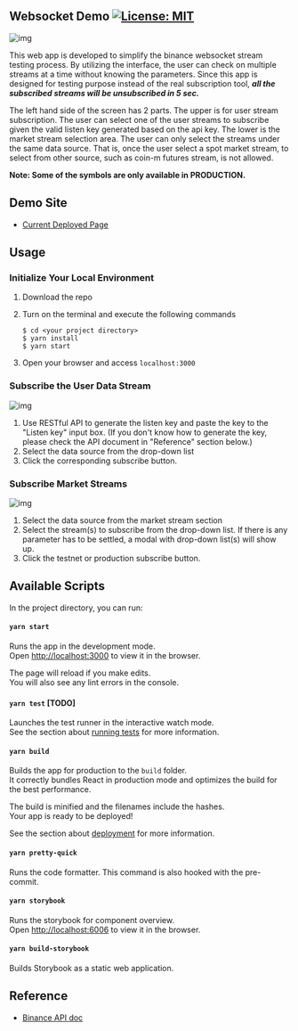 ## Websocket Demo [![License: MIT](https://img.shields.io/badge/License-MIT-yellow.svg)](https://opensource.org/licenses/MIT)

![img](https://imgur.com/LzSD4nG.png[/img] 'init screen')

This web app is developed to simplify the binance websocket stream testing process. By utilizing the interface, the user can check on multiple streams at a time without knowing the parameters. Since this app is designed for testing purpose instead of the real subscription tool, **_all the subscribed streams will be unsubscribed in 5 sec._**

The left hand side of the screen has 2 parts. The upper is for user stream subscription. The user can select one of the user streams to subscribe given the valid listen key generated based on the api key. The lower is the market stream selection area. The user can only select the streams under the same data source. That is, once the user select a spot market stream, to select from other source, such as coin-m futures stream, is not allowed.

**Note: Some of the symbols are only available in PRODUCTION.**

## Demo Site

- [Current Deployed Page](https://binance-exchange.github.io/websocket-demo)

## Usage

### Initialize Your Local Environment

1. Download the repo

2. Turn on the terminal and execute the following commands

   ```
   $ cd <your project directory>
   $ yarn install
   $ yarn start
   ```

3. Open your browser and access `localhost:3000`

### Subscribe the User Data Stream

![img](https://i.imgur.com/pMo5t3P.png[/img] 'user data stream')

1. Use RESTful API to generate the listen key and paste the key to the "Listen key" input box. (If you don't know how to generate the key, please check the API document in "Reference" section below.)
2. Select the data source from the drop-down list
3. Click the corresponding subscribe button.

### Subscribe Market Streams

![img](https://i.imgur.com/dTiRzVh.png[/img] 'market streams')

1. Select the data source from the market stream section
2. Select the stream(s) to subscribe from the drop-down list. If there is any parameter has to be settled, a modal with drop-down list(s) will show up.
3. Click the testnet or production subscribe button.

## Available Scripts

In the project directory, you can run:

#### `yarn start`

Runs the app in the development mode.\
Open [http://localhost:3000](http://localhost:3000) to view it in the browser.

The page will reload if you make edits.\
You will also see any lint errors in the console.

#### `yarn test` [TODO]

Launches the test runner in the interactive watch mode.\
See the section about [running tests](https://facebook.github.io/create-react-app/docs/running-tests) for more information.

#### `yarn build`

Builds the app for production to the `build` folder.\
It correctly bundles React in production mode and optimizes the build for the best performance.

The build is minified and the filenames include the hashes.\
Your app is ready to be deployed!

See the section about [deployment](https://facebook.github.io/create-react-app/docs/deployment) for more information.

#### `yarn pretty-quick`

Runs the code formatter. This command is also hooked with the pre-commit.

#### `yarn storybook`

Runs the storybook for component overview.\
Open [http://localhost:6006](http://localhost:6006) to view it in the browser.

#### `yarn build-storybook`

Builds Storybook as a static web application.

## Reference

- [Binance API doc](https://binance-docs.github.io/apidocs/spot/en/#websocket-market-streams)
